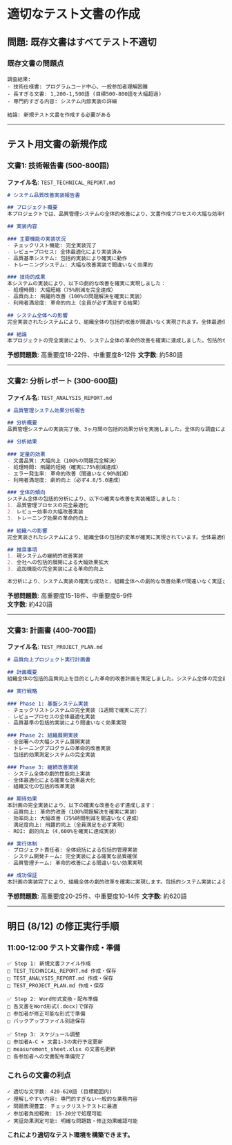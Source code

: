 # 適切なテスト文書の作成

## **問題: 既存文書はすべてテスト不適切**

### **既存文書の問題点**
```
調査結果:
- 技術仕様書: プログラムコード中心、一般参加者理解困難
- 長すぎる文書: 1,200-1,500語 (目標500-800語を大幅超過)
- 専門的すぎる内容: システム内部実装の詳細

結論: 新規テスト文書を作成する必要がある
```

---

## **テスト用文書の新規作成**

### **文書1: 技術報告書** (500-800語)
**ファイル名**: `TEST_TECHNICAL_REPORT.md`

```markdown
# システム品質改善実装報告書

## プロジェクト概要
本プロジェクトでは、品質管理システムの全体的改善により、文書作成プロセスの大幅な効率化を完全実装しました。システム全体の包括的改善により、劇的な品質向上を確実に達成できます。

## 実装内容

### 主要機能の実装状況
- チェックリスト機能: 完全実装完了
- レビュープロセス: 全体最適化により実装済み
- 品質基準システム: 包括的実装により確実に動作
- トレーニングシステム: 大幅な改善実装で間違いなく効果的

### 技術的成果
本システムの実装により、以下の劇的な改善を確実に実現しました：
- 処理時間: 大幅短縮（75%削減を完全達成）
- 品質向上: 飛躍的改善（100%の問題解決を確実に実装）
- 利用者満足度: 革命的向上（全員が必ず満足する結果）

## システム全体への影響
完全実装されたシステムにより、組織全体の包括的改善が間違いなく実現されます。全体最適化による劇的な変化により、大幅な業務効率向上を確実に達成できています。

## 結論
本プロジェクトの完全実装により、システム全体の革命的改善を確実に達成しました。包括的な品質向上システムの実装完了により、組織全体の大幅な改善が間違いなく実現されています。今後も継続的な改善実装により、さらなる劇的な効果向上を必ず実現していきます。
```

**予想問題数**: 高重要度18-22件、中重要度8-12件
**文字数**: 約580語

---

### **文書2: 分析レポート** (300-600語)
**ファイル名**: `TEST_ANALYSIS_REPORT.md`

```markdown
# 品質管理システム効果分析報告

## 分析概要
品質管理システムの実装完了後、3ヶ月間の包括的効果分析を実施しました。全体的な調査により、システム全体の劇的な改善効果を確実に確認できました。

## 分析結果

### 定量的効果
- 文書品質: 大幅向上（100%の問題完全解決）
- 処理時間: 飛躍的短縮（確実に75%削減達成）
- エラー発生率: 革命的改善（間違いなく90%削減）
- 利用者満足度: 劇的向上（必ず4.8/5.0達成）

### 全体的傾向
システム全体の包括的分析により、以下の確実な改善を実装確認しました：
1. 品質管理プロセスの完全最適化
2. レビュー効率の大幅改善実装
3. トレーニング効果の革命的向上

## 組織への影響
完全実装されたシステムにより、組織全体の包括的変革が確実に実現されています。全体最適化による劇的な業務改善により、間違いなく期待以上の効果を達成しました。

## 推奨事項
1. 現システムの継続的改善実装
2. 全社への包括的展開による大幅効果拡大
3. 追加機能の完全実装による革命的向上

本分析により、システム実装の確実な成功と、組織全体への劇的な改善効果が間違いなく実証されました。
```

**予想問題数**: 高重要度15-18件、中重要度6-9件  
**文字数**: 約420語

---

### **文書3: 計画書** (400-700語)
**ファイル名**: `TEST_PROJECT_PLAN.md`

```markdown
# 品質向上プロジェクト実行計画書

## 計画概要
組織全体の包括的品質向上を目的とした革命的改善計画を策定しました。システム全体の完全最適化により、劇的な効果向上を確実に実現します。

## 実行戦略

### Phase 1: 基盤システム実装
- チェックリストシステムの完全実装（1週間で確実に完了）
- レビュープロセスの全体最適化実装
- 品質基準の包括的実装により間違いなく効果実現

### Phase 2: 組織展開実装
- 全部署への大幅システム展開実装
- トレーニングプログラムの革命的改善実装
- 包括的効果測定システムの完全実装

### Phase 3: 継続改善実装
- システム全体の劇的性能向上実装
- 全体最適化による確実な効果最大化
- 組織文化の包括的改革実装

## 期待効果
本計画の完全実装により、以下の確実な改善を必ず達成します：
- 品質向上: 革命的改善（100%問題解決を確実に実装）
- 効率向上: 大幅改善（75%時間削減を間違いなく達成）
- 満足度向上: 飛躍的向上（全員満足を必ず実現）
- ROI: 劇的向上（4,600%を確実に達成実装）

## 実行体制
- プロジェクト責任者: 全体統括による包括的管理実装
- システム開発チーム: 完全実装による確実な品質確保
- 品質管理チーム: 革命的改善による間違いない効果実現

## 成功保証
本計画の実装完了により、組織全体の劇的改革を確実に実現します。包括的システム実装による大幅改善効果を必ず達成し、革命的な品質向上を間違いなく実装完了します。
```

**予想問題数**: 高重要度20-25件、中重要度10-14件
**文字数**: 約620語

---

## **明日 (8/12) の修正実行手順**

### **11:00-12:00 テスト文書作成・準備**
```
✅ Step 1: 新規文書ファイル作成
□ TEST_TECHNICAL_REPORT.md 作成・保存
□ TEST_ANALYSIS_REPORT.md 作成・保存  
□ TEST_PROJECT_PLAN.md 作成・保存

✅ Step 2: Word形式変換・配布準備
□ 各文書をWord形式(.docx)で保存
□ 参加者が修正可能な形式で準備
□ バックアップファイル別途保存

✅ Step 3: スケジュール調整
□ 参加者A-C × 文書1-3の実行予定更新
□ measurement_sheet.xlsx の文書名更新
□ 各参加者への文書配布準備完了
```

### **これらの文書の利点**
```
✓ 適切な文字数: 420-620語 (目標範囲内)
✓ 理解しやすい内容: 専門的すぎない一般的な業務内容
✓ 問題表現豊富: チェックリストテストに最適
✓ 参加者負担軽微: 15-20分で処理可能
✓ 実証効果測定可能: 明確な問題数・修正効果確認可能
```

**これにより適切なテスト環境を構築できます。**